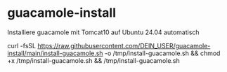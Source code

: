 # guacamole-install
Installiere guacamole mit Tomcat10 auf Ubuntu 24.04 automatisch

curl -fsSL https://raw.githubusercontent.com/DEIN_USER/guacamole-install/main/install-guacamole.sh -o /tmp/install-guacamole.sh && chmod +x /tmp/install-guacamole.sh && /tmp/install-guacamole.sh
